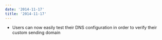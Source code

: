 ```yaml
---
date: '2014-11-17'
title: '2014-11-17'
---
```


* Users can now easily test their DNS configuration in order to verify their custom sending domain
